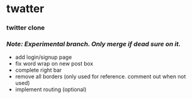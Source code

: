 # twatter

### twitter clone

### _Note: Experimental branch. Only merge if dead sure on it._

- add login/signup page
- fix word wrap on new post box
- complete right bar
- remove all borders (only used for reference. comment out when not used)
- implement routing (optional)
